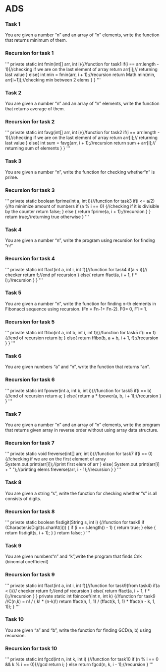 # ADS
### Task 1
You are given a number “n” and an array of “n” elements, write the function that returns minimum of them. 
### Recursion for task 1
''' 
private static int fmin(int[] arr, int i){//function for task1
    if(i == arr.length - 1){//checking if we are on the last element of array
        return arr[i];// returning last value
    }
    else{
        int min = fmin(arr, i + 1);//recursion
        return Math.min(min, arr[i+1]);//checking min between 2 elems
    }
}
''' 

### Task 2
You are given a number “n” and an array of “n” elements, write the function that returns average of them. 
### Recursion for task 2
'''
private static int favg(int[] arr, int i){//function for task2
    if(i == arr.length - 1){//checking if we are on the last element of array
        return arr[i];// returning last value
    }
    else{
        int sum = favg(arr, i + 1);//recursion
        return sum + arr[i];// returning sum of elements
    }
}
''' 
### Task 3
You are given a number “n”, write the function for checking whether“n” is prime.
### Recursion for task 3
''' 
private static boolean fprime(int a, int i){//function for task3
    if(i <= a/2) {//to minimize amount of numbers
        if (a % i == 0) {//checking if it is divisible by the counter
            return false;
        } else {
            return fprime(a, i + 1);//recursion
        }
    }
    return true;//returning true otherwise
}
''' 
### Task 4
You are given a number “n”, write the program using recursion for finding “n!”
### Recursion for task 4
''' 
private static int ffact(int a, int i, int f){//function for task4
    if(a < i){// checker
        return f;//end pf recursion
    }
    else{
        return ffact(a, i + 1, f * i);//recursion
    }
}
''' 
### Task 5
You are given a number “n”, write the function for finding n-th elements in Fibonacci sequence using recursion. (Fn = Fn-1+ Fn-2). F0= 0, F1 = 1.
### Recursion for task 5
''' 
private static int ffibo(int a, int b, int i, int f){//function for task5
    if(i == f){//end of recursion
        return b;
    }
    else{
        return ffibo(b, a + b, i + 1, f);//recursion
    }
}
''' 
### Task 6
You are given numbers “a” and “n”, write the function that returns “an”. 
### Recursion for task 6
''' 
private static int fpower(int a, int b, int i){//function for task5
    if(i == b){//end of recursion
        return a;
    }
    else{
        return a * fpower(a, b, i + 1);//recursion
    }
}
''' 
### Task 7
You are given a number “n” and an array of “n” elements, write the program that returns given array in reverse order without using array data structure.
### Recursion for task 7
''' 
private static void freverse(int[] arr, int i){//function for task7
    if(i == 0){//checking if we are on the first element of array
        System.out.print(arr[i]);//print first elem of arr
    }
    else{
        System.out.print(arr[i] + " ");//printing elems
        freverse(arr, i - 1);//recursion
    }
}
''' 
### Task 8
You are given a string “s”, write the function for checking whether “s” is all consists of digits.
### Recursion for task 8
''' 
private static boolean fisdigit(String s, int i) {//function for task8
    if (Character.isDigit(s.charAt(i))) {
        if (i == s.length() - 1) {
            return true;
        } else {
            return fisdigit(s, i + 1);
        }
    }
    return false;
}
''' 
### Task 9
You are given numbers“n” and “k”,write the program that finds Cnk (binomial coefficient)
### Recursion for task 9
''' 
private static int ffact(int a, int i, int f){//function for task9(from task4)
    if(a < i){// checker
        return f;//end pf recursion
    }
    else{
        return ffact(a, i + 1, f * i);//recursion
    }
}
private static int fbincoef(int n, int k) {//function for task9
    //C(n,k) = n! / ( k! * (n-k)!)
    return ffact(n, 1, 1) / (ffact(k, 1, 1) * ffact(n - k, 1, 1));
}
''' 
### Task 10
You are given “a” and “b”, write the function for finding GCD(a, b) using recursion.
### Recursion for task 10
''' 
private static int fgcd(int n, int k, int i) {//function for task10
    if (n % i == 0 && k % i == 0){//gcd
        return i;
    }
    else return fgcd(n, k, i - 1);//recursion
}
''' 
